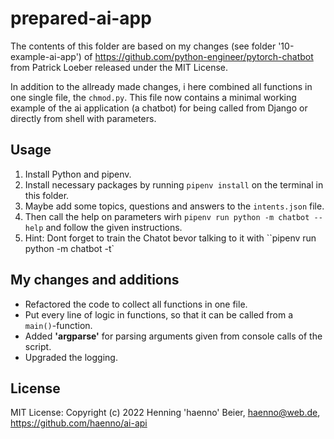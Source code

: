 # prepared-ai-app

The contents of this folder are based on my changes (see folder '10-example-ai-app') of <https://github.com/python-engineer/pytorch-chatbot> from Patrick Loeber released under the MIT License.

In addition to the allready made changes, i here combined all functions in one single file, the ``chmod.py``. This file now contains a minimal working example of the ai application (a chatbot) for being called from Django or directly from shell with parameters.

## Usage

1. Install Python and pipenv.
2. Install necessary packages by running ``pipenv install`` on the terminal in this folder.
3. Maybe add some topics, questions and answers to the ``intents.json`` file.
4. Then call the help on parameters wirh  ``pipenv run python -m chatbot --help`` and follow the given instructions.
5. Hint: Dont forget to train the Chatot bevor talking to it with ``pipenv run python -m chatbot -t`

## My changes and additions

- Refactored the code to collect all functions in one file.
- Put every line of logic in functions, so that it can be called from a ``main()``-function.
- Added **'argparse'** for parsing arguments given from console calls of the script.
- Upgraded the logging.

## License

MIT License: Copyright (c) 2022 Henning 'haenno' Beier, haenno@web.de, <https://github.com/haenno/ai-api>
